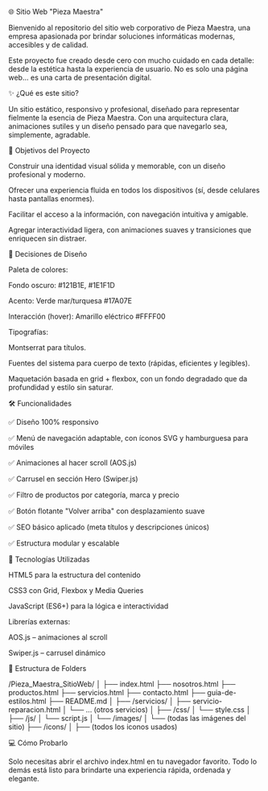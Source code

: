 🌐 Sitio Web "Pieza Maestra"

Bienvenido al repositorio del sitio web corporativo de Pieza Maestra, una empresa apasionada por brindar soluciones informáticas modernas, accesibles y de calidad.

Este proyecto fue creado desde cero con mucho cuidado en cada detalle: desde la estética hasta la experiencia de usuario. No es solo una página web... es una carta de presentación digital.

✨ ¿Qué es este sitio?

Un sitio estático, responsivo y profesional, diseñado para representar fielmente la esencia de Pieza Maestra. Con una arquitectura clara, animaciones sutiles y un diseño pensado para que navegarlo sea, simplemente, agradable.

🎯 Objetivos del Proyecto

Construir una identidad visual sólida y memorable, con un diseño profesional y moderno.

Ofrecer una experiencia fluida en todos los dispositivos (sí, desde celulares hasta pantallas enormes).

Facilitar el acceso a la información, con navegación intuitiva y amigable.

Agregar interactividad ligera, con animaciones suaves y transiciones que enriquecen sin distraer.

🎨 Decisiones de Diseño

Paleta de colores:

Fondo oscuro: #121B1E, #1E1F1D

Acento: Verde mar/turquesa #17A07E

Interacción (hover): Amarillo eléctrico #FFFF00

Tipografías:

Montserrat para títulos.

Fuentes del sistema para cuerpo de texto (rápidas, eficientes y legibles).

Maquetación basada en grid + flexbox, con un fondo degradado que da profundidad y estilo sin saturar.

🛠️ Funcionalidades

✅ Diseño 100% responsivo

✅ Menú de navegación adaptable, con íconos SVG y hamburguesa para móviles

✅ Animaciones al hacer scroll (AOS.js)

✅ Carrusel en sección Hero (Swiper.js)

✅ Filtro de productos por categoría, marca y precio

✅ Botón flotante "Volver arriba" con desplazamiento suave

✅ SEO básico aplicado (meta títulos y descripciones únicos)

✅ Estructura modular y escalable

🔧 Tecnologías Utilizadas

HTML5 para la estructura del contenido

CSS3 con Grid, Flexbox y Media Queries

JavaScript (ES6+) para la lógica e interactividad

Librerías externas:

AOS.js – animaciones al scroll

Swiper.js – carrusel dinámico

📁 Estructura de Folders

/Pieza_Maestra_SitioWeb/
│
├── index.html
├── nosotros.html
├── productos.html
├── servicios.html
├── contacto.html
├── guia-de-estilos.html
├── README.md
│
├── /servicios/
│   ├── servicio-reparacion.html
│   └── ... (otros servicios)
│
├── /css/
│   └── style.css
│
├── /js/
│   └── script.js
│
└── /images/
│   └── (todas las imágenes del sitio)
├── /icons/
│   ├── (todos los iconos usados)

💻 Cómo Probarlo

Solo necesitas abrir el archivo index.html en tu navegador favorito. Todo lo demás está listo para brindarte una experiencia rápida, ordenada y elegante.




